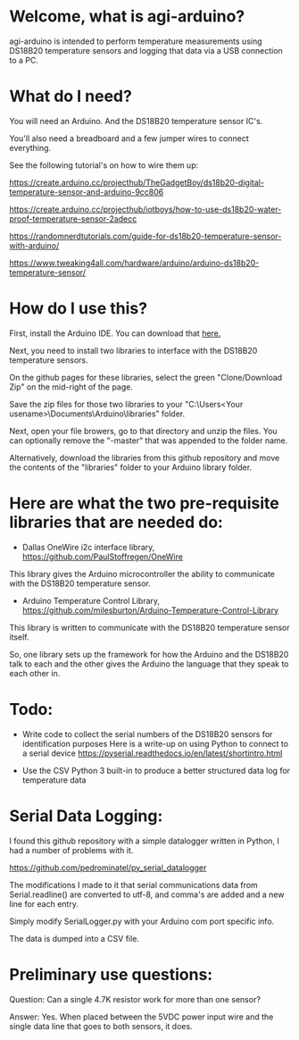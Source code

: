 # Welcome, what is agi-arduino?

agi-arduino is intended to perform temperature measurements using DS18B20 temperature sensors and logging
that data via a USB connection to a PC.

# What do I need?

You will need an Arduino. And the DS18B20 temperature sensor IC's.

You'll also need a breadboard and a few jumper wires to connect everything.

See the following tutorial's on how to wire them up:

https://create.arduino.cc/projecthub/TheGadgetBoy/ds18b20-digital-temperature-sensor-and-arduino-9cc806

https://create.arduino.cc/projecthub/iotboys/how-to-use-ds18b20-water-proof-temperature-sensor-2adecc

https://randomnerdtutorials.com/guide-for-ds18b20-temperature-sensor-with-arduino/

https://www.tweaking4all.com/hardware/arduino/arduino-ds18b20-temperature-sensor/

# How do I use this?

First, install the Arduino IDE. You can download that [here.](http://www.arduino.cc/)

Next, you need to install two libraries to interface with the DS18B20 temperature sensors.

On the github pages for these libraries, select the green "Clone/Download Zip" on the mid-right of the
page.

Save the zip files for those two libraries to your "C:\Users\<Your usename>\Documents\Arduino\libraries\" folder.

Next, open your file browers, go to that directory and unzip the files. You can optionally remove the "-master"
that was appended to the folder name.

Alternatively, download the libraries from this github repository and move the contents of the "libraries" folder to
your Arduino library folder.

# Here are what the two pre-requisite libraries that are needed do:

 - Dallas OneWire i2c interface library, https://github.com/PaulStoffregen/OneWire

  This library gives the Arduino microcontroller the ability to communicate with the DS18B20 temperature sensor.

 - Arduino Temperature Control Library, https://github.com/milesburton/Arduino-Temperature-Control-Library

  This library is written to communicate with the DS18B20 temperature sensor itself.

So, one library sets up the framework for how the Arduino and the DS18B20 talk to each and the other gives the
Arduino the language that they speak to each other in.

# Todo:

 - Write code to collect the serial numbers of the DS18B20 sensors for identification purposes
  Here is a write-up on using Python to connect to a serial device
  https://pyserial.readthedocs.io/en/latest/shortintro.html

 - Use the CSV Python 3 built-in to produce a better structured data log for temperature data


# Serial Data Logging:
I found this github repository with a simple datalogger written in Python, I had a number of problems with it.

https://github.com/pedrominatel/py_serial_datalogger

The modifications I made to it that serial communications data from Serial.readline() are converted to utf-8, and comma's are added and a new line for each entry.

Simply modify SerialLogger.py with your Arduino com port specific info.

The data is dumped into a CSV file.

# Preliminary use questions:

Question: Can a single 4.7K resistor work for more than one sensor?

Answer: Yes. When placed between the 5VDC power input wire and the single data line that goes to both sensors, it does.
